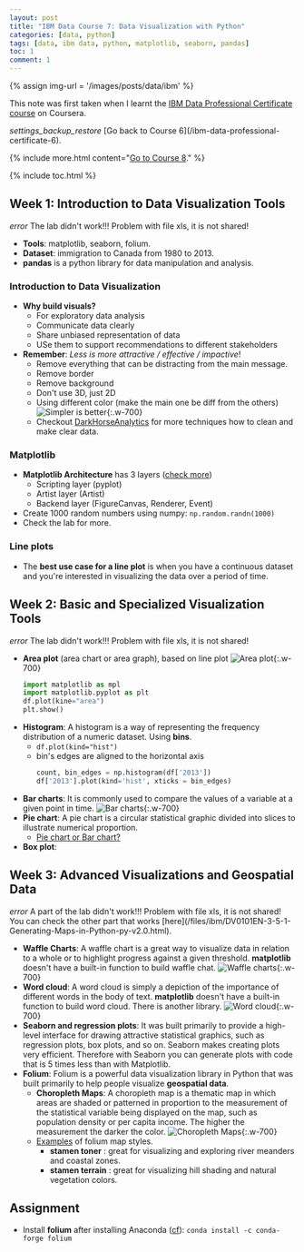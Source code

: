 ```yaml
---
layout: post
title: "IBM Data Course 7: Data Visualization with Python"
categories: [data, python]
tags: [data, ibm data, python, matplotlib, seaborn, pandas]
toc: 1
comment: 1
---
```


{% assign img-url = '/images/posts/data/ibm' %}

This note was first taken when I learnt the [IBM Data Professional Certificate course](https://www.coursera.org/specializations/ibm-data-science-professional-certificate) on Coursera.

<div class="see-again">
<i class="material-icons">settings_backup_restore</i>
<span markdown="1">
[Go back to Course 6](/ibm-data-professional-certificate-6).
</span>
</div>

{% include more.html content="[Go to Course 8](/ibm-data-professional-certificate-8)." %}

{% include toc.html %}

## Week 1: Introduction to Data Visualization Tools

<p markdown="1" class="thi-warning">
<i class="material-icons mat-icon">error</i>
The lab didn't work!!! Problem with file xls, it is not shared!
</p>

- **Tools**: matplotlib, seaborn, folium.
- **Dataset**: immigration to Canada from 1980 to 2013.
- **pandas** is a python library for data manipulation and analysis. 

### Introduction to Data Visualization

- **Why build visuals?**
	- For exploratory data analysis
	- Communicate data clearly
	- Share unbiased representation of data
	- USe them to support recommendations to different stakeholders
- **Remember**: *Less is more attractive / effective / impactive*!
	- Remove everything that can be distracting from the main message.
	- Remove border
	- Remove background
	- Don't use 3D, just 2D
	- Using different color (make the main one be diff from the others)
		![Simpler is better]({{img-url}}/ibm-6-23.jpg){:.w-700}
	-  Checkout [DarkHorseAnalytics](https://www.darkhorseanalytics.com/) for more techniques how to clean and make clear data.

### Matplotlib

- **Matplotlib Architecture** has 3 layers ([check more](http://aosabook.org/en/matplotlib.html))
	- Scripting layer (pyplot)
	- Artist layer (Artist)
	- Backend layer (FigureCanvas, Renderer, Event)
- Create 1000 random numbers using numpy: `np.random.randn(1000)`
- Check the lab for more.

### Line plots

- The **best use case for a line plot** is when you have a continuous dataset and you're interested in visualizing the data over a period of time. 

## Week 2: Basic and Specialized Visualization Tools

<p markdown="1" class="thi-warning">
<i class="material-icons mat-icon">error</i>
The lab didn't work!!! Problem with file xls, it is not shared!
</p>

- **Area plot** (area chart or area graph), based on line plot
	![Area plot]({{img-url}}/ibm-6-24.jpg){:.w-700}
	~~~ python
	import matplotlib as mpl
	import matplotlib.pyplot as plt
	df.plot(kine="area")
	plt.show()
	~~~
- **Histogram**: A histogram is a way of representing the frequency distribution of a numeric dataset. Using **bins**.
	- `df.plot(kind="hist")`
	- bin's edges are aligned to the horizontal axis
		~~~ python
		count, bin_edges = np.histogram(df['2013'])
		df['2013'].plot(kind='hist', xticks = bin_edges)
		~~~
- **Bar charts**: It is commonly used to compare the values of a variable at a given point in time.
	![Bar charts]({{img-url}}/ibm-6-25.jpg){:.w-700}
- **Pie chart**: A pie chart is a circular statistical graphic divided into slices to illustrate numerical proportion. 
	- [Pie chart or Bar chart?](https://www.surveygizmo.com/resources/blog/pie-chart-or-bar-graph/)
- **Box plot**:

## Week 3: Advanced Visualizations and Geospatial Data

<p markdown="1" class="thi-warning">
<i class="material-icons mat-icon">error</i>
A part of the lab didn't work!!! Problem with file xls, it is not shared! You can check the other part that works [here](/files/ibm/DV0101EN-3-5-1-Generating-Maps-in-Python-py-v2.0.html).
</p>

- **Waffle Charts**: A waffle chart is a great way to visualize data in relation to a whole or to highlight progress against a given threshold. **matplotlib** doesn't have a built-in function to build waffle chat.
	![Waffle charts]({{img-url}}/ibm-6-26.jpg){:.w-700}
- **Word cloud**: A word cloud is simply a depiction of the importance of different words in the body of text. **matplotlib** doesn't have a built-in function to build word cloud. There is another library.
	![Word cloud]({{img-url}}/ibm-6-27.jpg){:.w-700}
- **Seaborn and regression plots**: It was built primarily to provide a high-level interface for drawing attractive statistical graphics, such as regression plots, box plots, and so on. Seaborn makes creating plots very efficient. Therefore with Seaborn you can generate plots with code that is 5 times less than with Matplotlib.
- **Folium**: Folium is a powerful data visualization library in Python that was built primarily to help people visualize **geospatial data**.
	- **Choropleth Maps**: A choropleth map is a thematic map in which areas are shaded or patterned in proportion to the measurement of the statistical variable being displayed on the map, such as population density or per capita income. The higher the measurement the darker the color. 
		![Choropleth Maps]({{img-url}}/ibm-6-28.jpg){:.w-700}
	- [Examples](https://deparkes.co.uk/2016/06/10/folium-map-tiles/) of folium map styles.
		- **stamen toner** : great for visualizing and exploring river meanders and coastal zones. 
		- **stamen terrain** : great for visualizing hill shading and natural vegetation colors.

## Assignment

- Install **folium** after installing Anaconda ([cf](https://pypi.org/project/folium/)): `conda install -c conda-forge folium`